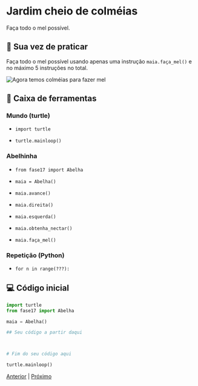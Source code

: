 # Jardim cheio de colméias

Faça todo o mel possível.

## 🐝 Sua vez de praticar

Faça todo o mel possível usando apenas uma instrução `maia.faça_mel()` e no
máximo 5 instruções no total.

![Agora temos colméias para fazer mel](cenario_17.png "Agora temos colméias para fazer mel")

## 🧰 Caixa de ferramentas

### Mundo (turtle)

- `import turtle`

- `turtle.mainloop()`

### Abelhinha

- `from fase17 import Abelha`

- `maia = Abelha()`

- `maia.avance()`

- `maia.direita()`

- `maia.esquerda()`

- `maia.obtenha_nectar()`

- `maia.faça_mel()`

### Repetição (Python)

- `for n in range(???):`


## 💻 Código inicial

```python
import turtle
from fase17 import Abelha

maia = Abelha()

## Seu código a partir daqui



# Fim do seu código aqui

turtle.mainloop()

```

[Anterior](../fase16/README.md) | [Próximo](../fase18/README.md)